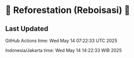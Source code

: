 
# 🌳 Reforestation (Reboisasi) 🌲

## Last Updated

GitHub Actions time: Wed May 14 07:22:33 UTC 2025

Indonesia/Jakarta time: Wed May 14 14:22:33 WIB 2025
